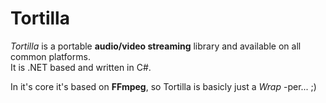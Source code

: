 Tortilla
========

*Tortilla* is a portable **audio/video streaming** library and available on all common platforms.  
It is .NET based and written in C#.

In it's core it's based on **FFmpeg**, so Tortilla is basicly just a *Wrap* -per... ;) 
